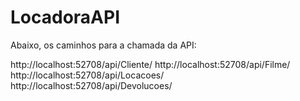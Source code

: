 # LocadoraAPI

Abaixo, os caminhos para a chamada da API:

http://localhost:52708/api/Cliente/
http://localhost:52708/api/Filme/
http://localhost:52708/api/Locacoes/
http://localhost:52708/api/Devolucoes/
